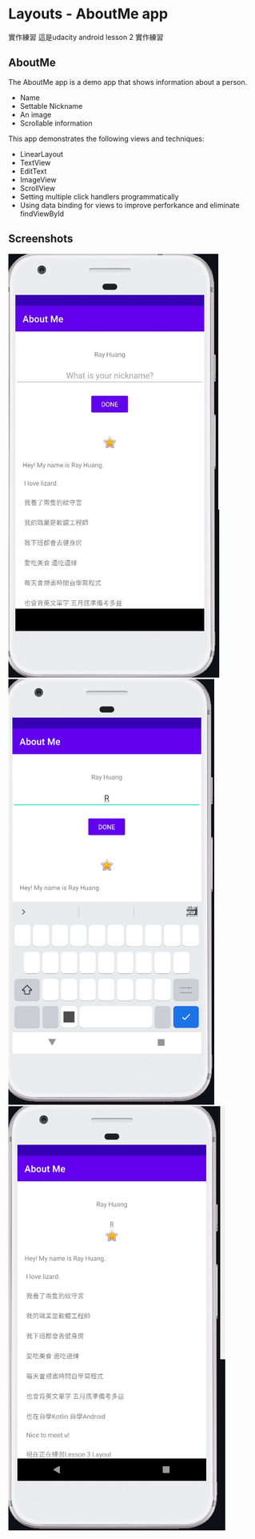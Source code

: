# Layouts - AboutMe app

實作練習 這是udacity android lesson 2 實作練習

## AboutMe

The AboutMe app is a demo app that shows information about a person. 
* Name
* Settable Nickname
* An image
* Scrollable information

This app demonstrates the following views and techniques:
* LinearLayout
* TextView
* EditText
* ImageView
* ScrollView
* Setting multiple click handlers programmatically
* Using data binding for views to improve perforkance and eliminate findViewById

## Screenshots
![Screenshot1](screenshot/1,png.JPG)
![Screenshot2](screenshot/2.PNG)
![Screenshot3](screenshot/3.PNG)




